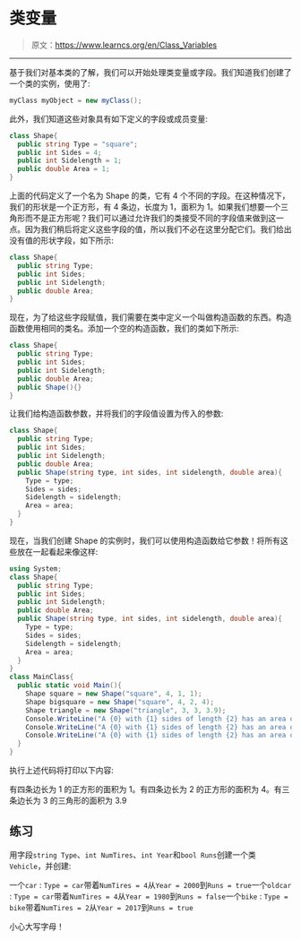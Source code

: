 # 类变量

> 原文：<https://www.learncs.org/en/Class_Variables>

* * *

基于我们对基本类的了解，我们可以开始处理类变量或字段。我们知道我们创建了一个类的实例，使用了:

```cs
myClass myObject = new myClass(); 
```

此外，我们知道这些对象具有如下定义的字段或成员变量:

```cs
class Shape{
  public string Type = "square";
  public int Sides = 4;
  public int Sidelength = 1;
  public double Area = 1;
} 
```

上面的代码定义了一个名为 Shape 的类，它有 4 个不同的字段。在这种情况下，我们的形状是一个正方形，有 4 条边，长度为 1，面积为 1。如果我们想要一个三角形而不是正方形呢？我们可以通过允许我们的类接受不同的字段值来做到这一点。因为我们稍后将定义这些字段的值，所以我们不必在这里分配它们。我们给出没有值的形状字段，如下所示:

```cs
class Shape{
  public string Type;
  public int Sides;
  public int Sidelength;
  public double Area;  
} 
```

现在，为了给这些字段赋值，我们需要在类中定义一个叫做构造函数的东西。构造函数使用相同的类名。添加一个空的构造函数，我们的类如下所示:

```cs
class Shape{
  public string Type;
  public int Sides;
  public int Sidelength;
  public double Area;  
  public Shape(){} 
} 
```

让我们给构造函数参数，并将我们的字段值设置为传入的参数:

```cs
class Shape{
  public string Type;
  public int Sides;
  public int Sidelength;
  public double Area;  
  public Shape(string type, int sides, int sidelength, double area){
    Type = type;
    Sides = sides;
    Sidelength = sidelength;
    Area = area;
  }
} 
```

现在，当我们创建 Shape 的实例时，我们可以使用构造函数给它参数！将所有这些放在一起看起来像这样:

```cs
using System;
class Shape{
  public string Type;
  public int Sides;
  public int Sidelength;
  public double Area;  
  public Shape(string type, int sides, int sidelength, double area){
    Type = type;
    Sides = sides;
    Sidelength = sidelength;
    Area = area;
  }
}
class MainClass{
  public static void Main(){
    Shape square = new Shape("square", 4, 1, 1);
    Shape bigsquare = new Shape("square", 4, 2, 4);
    Shape triangle = new Shape("triangle", 3, 3, 3.9);
    Console.WriteLine("A {0} with {1} sides of length {2} has an area of {3}", square.Type, square.Sides, square.Sidelength, square.Area);
    Console.WriteLine("A {0} with {1} sides of length {2} has an area of {3}", bigsquare.Type, bigsquare.Sides, bigsquare.Sidelength, bigsquare.Area);
    Console.WriteLine("A {0} with {1} sides of length {2} has an area of {3}", triangle.Type, triangle.Sides, triangle.Sidelength, triangle.Area);
  }
} 
```

执行上述代码将打印以下内容:

有四条边长为 1 的正方形的面积为 1。有四条边长为 2 的正方形的面积为 4。有三条边长为 3 的三角形的面积为 3.9

## 练习

用字段`string Type`、`int NumTires`、`int Year`和`bool Runs`创建一个类`Vehicle`，并创建:

一个`car` : `Type = car`带着`NumTires = 4`从`Year = 2000`到`Runs = true`一个`oldcar` : `Type = car`带着`NumTires = 4`从`Year = 1980`到`Runs = false`一个`bike` : `Type = bike`带着`NumTires = 2`从`Year = 2017`到`Runs = true`

小心大写字母！